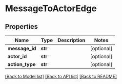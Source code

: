# MessageToActorEdge

## Properties
Name | Type | Description | Notes
------------ | ------------- | ------------- | -------------
**message_id** | **str** |  | [optional] 
**actor_id** | **str** |  | [optional] 
**action_type** | **str** |  | [optional] 

[[Back to Model list]](../README.md#documentation-for-models) [[Back to API list]](../README.md#documentation-for-api-endpoints) [[Back to README]](../README.md)

